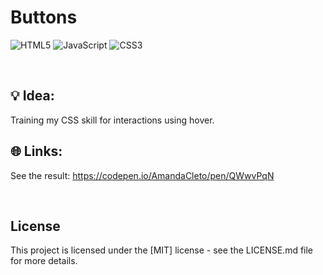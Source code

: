 # Buttons

![HTML5](https://img.shields.io/badge/html5-%23E34F26.svg?style=for-the-badge&logo=html5&logoColor=white)
![JavaScript](https://img.shields.io/badge/javascript-%23323330.svg?style=for-the-badge&logo=javascript&logoColor=%23F7DF1E)
![CSS3](https://img.shields.io/badge/css3-%231572B6.svg?style=for-the-badge&logo=css3&logoColor=white)

<br>


## 💡 Idea:
Training my CSS skill for interactions using hover.


## 🌐 Links:
See the result: https://codepen.io/AmandaCleto/pen/QWwvPqN

<br>


## License
This project is licensed under the [MIT] license - see the LICENSE.md file for more details.
